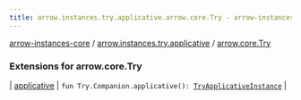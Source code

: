 ```yaml
---
title: arrow.instances.try.applicative.arrow.core.Try - arrow-instances-core
---
```


[arrow-instances-core](../../index.html) / [arrow.instances.try.applicative](../index.html) / [arrow.core.Try](./index.html)

### Extensions for arrow.core.Try

| [applicative](applicative.html) | `fun Try.Companion.applicative(): `[`TryApplicativeInstance`](../../arrow.instances/-try-applicative-instance/index.html) |

